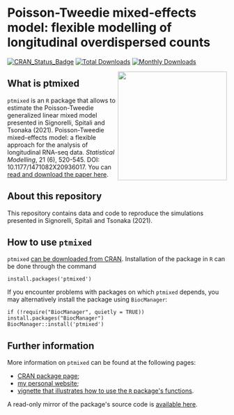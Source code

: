 # Poisson-Tweedie mixed-effects model: flexible modelling of longitudinal overdispersed counts

[![CRAN_Status_Badge](http://www.r-pkg.org/badges/version/ptmixed)](https://cran.r-project.org/package/ptmixed)
[![Total Downloads](http://cranlogs.r-pkg.org/badges/grand-total/ptmixed?color=orange)](http://cranlogs.r-pkg.org/badges/grand-total/ptmixed)
[![Monthly Downloads](http://cranlogs.r-pkg.org/badges/ptmixed)](http://cranlogs.r-pkg.org/badges/ptmixed)

<img src="https://user-images.githubusercontent.com/20061736/84284787-f3821f00-ab3c-11ea-85a7-220982ce518c.png" align="right" alt="" width="250" />

## What is ptmixed
`ptmixed` is an `R` package that allows to estimate the Poisson-Tweedie generalized linear mixed model presented in Signorelli, Spitali and Tsonaka (2021). Poisson-Tweedie mixed-effects model: a flexible approach for the analysis of longitudinal RNA-seq data. *Statistical Modelling*, 21 (6), 520-545. DOI: 10.1177/1471082X20936017. You can [read and download the paper here](https://journals.sagepub.com/doi/10.1177/1471082X20936017).

## About this repository
This repository contains data and code to reproduce the simulations presented in Signorelli, Spitali and Tsonaka (2021).

## How to use `ptmixed`
`ptmixed` [can be downloaded from CRAN](https://cran.r-project.org/web/packages/ptmixed/index.html). Installation of the package in `R` can be done through the command 
```
install.packages('ptmixed')
```

If you encounter problems with packages on which `ptmixed` depends, you may alternatively install the package using `BiocManager`:

```
if (!require("BiocManager", quietly = TRUE)) install.packages("BiocManager")
BiocManager::install('ptmixed')
```


## Further information
More information on `ptmixed` can be found at the following pages:
* [CRAN package page](https://cran.r-project.org/web/packages/ptmixed/index.html);
* [my personal website](https://mirkosignorelli.github.io/r.html);
* [vignette that illustrates how to use the `R` package's functions](https://cran.r-project.org/web/packages/ptmixed/vignettes/Overview_functionalities_ptmixed.html).

A read-only mirror of the package's source code is [available here](https://github.com/cran/ptmixed).
